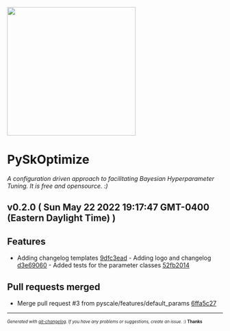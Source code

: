 <img width="300px" src="https://github.com/pyscale/PySkOptimize/logo.png" />

# PySkOptimize

_A configuration driven approach to facilitating Bayesian Hyperparameter Tuning. It is free and opensource. :)_

## v0.2.0  ( Sun May 22 2022 19:17:47 GMT-0400 (Eastern Daylight Time) )


## Features
  - Adding changelog templates [9dfc3ead](https://github.com/pyscale/PySkOptimize/commit/9dfc3ead244fe46a31f6c7cd0bf2a87730d5e525)   - Adding logo and changelog [d3e69060](https://github.com/pyscale/PySkOptimize/commit/d3e690608231fed9b5e99c2cca7ecdbd04456e17)   - Added tests for the parameter classes [52fb2014](https://github.com/pyscale/PySkOptimize/commit/52fb2014a2f39880f425edcdf2270eef23cde6a6) 



## Pull requests merged
  - Merge pull request #3 from pyscale/features/default_params [6ffa5c27](https://github.com/pyscale/PySkOptimize/commit/6ffa5c272eb2eb09dd55f8ec8269eeb18b8a9ce5) 




---
<sub><sup>*Generated with [git-changelog](https://github.com/rafinskipg/git-changelog). If you have any problems or suggestions, create an issue.* :) **Thanks** </sub></sup>
